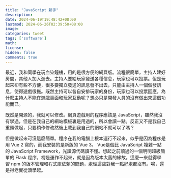 ```yaml
---
title: "JavaScript 新手"
description: 
date: 2024-06-19T19:48:42+08:00
lastmod: 2024-06-26T02:39:50+08:00
image: 
categories: tweet
tags: ['software']
math: 
license: 
hidden: false
comments: true
---
```


最近，我和同學在玩血染鐘樓，用的是很方便的網頁版。流程很簡單，主持人建好房間，其他人加入進去。主持人要給玩家發送各種信息，玩家也可以投票。但是玩起來卻有些不方便，很多要獨立發送的訊息發不出去，只能由主持人一個個發訊息，使得遊戲很拖。既然主持可以各自安排玩家的身份，玩家也可以投票回應，為什麼主持人不能在遊戲裏面和玩家互動呢？想必只是開發人員的沒有做出來這個功能而已。

既然是開源的，我就可以修改。網頁遊戲用的程序應該是 JavaScript，雖然我沒有學過，但是在我自己的網站模板裏是用過的，所以會讀一點。反正又不是我自己重頭做起，只要稍作修改然後上載到我自己的網站不就可以了嗎？

但是做起來可沒這麼簡單。程序在我的電腦上根本運行不起來，似乎是因為程序是用 Vue 2 寫的，而我安裝的是新版的 Vue 3。 Vue是個比 JavaScript 複雜一點的 JavaScript Framework，光讀源代碼讀不懂。想起之前讀過的一個明明超級簡單的 Flask 程序，楞是運作不起來，就是因為版本太舊的緣故。這麼一來就得學習 npm 的版本管理和程式庫依賴的問題，處理這些對我一點好處都沒有。唉，還是得老實從頭學起。

